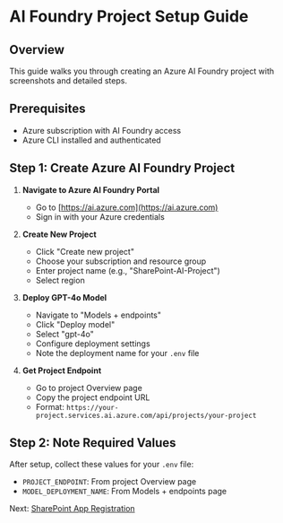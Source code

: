 # AI Foundry Project Setup Guide

## Overview
This guide walks you through creating an Azure AI Foundry project with screenshots and detailed steps.

## Prerequisites
- Azure subscription with AI Foundry access
- Azure CLI installed and authenticated

## Step 1: Create Azure AI Foundry Project

1. **Navigate to Azure AI Foundry Portal**
   - Go to [https://ai.azure.com](https://ai.azure.com)
   - Sign in with your Azure credentials

2. **Create New Project**
   - Click "Create new project"
   - Choose your subscription and resource group
   - Enter project name (e.g., "SharePoint-AI-Project")
   - Select region

3. **Deploy GPT-4o Model**
   - Navigate to "Models + endpoints"
   - Click "Deploy model"
   - Select "gpt-4o"
   - Configure deployment settings
   - Note the deployment name for your `.env` file

4. **Get Project Endpoint**
   - Go to project Overview page
   - Copy the project endpoint URL
   - Format: `https://your-project.services.ai.azure.com/api/projects/your-project`

## Step 2: Note Required Values

After setup, collect these values for your `.env` file:
- `PROJECT_ENDPOINT`: From project Overview page
- `MODEL_DEPLOYMENT_NAME`: From Models + endpoints page

Next: [SharePoint App Registration](02-sharepoint-app-registration.md)
